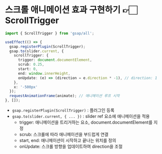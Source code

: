 # 스크롤 애니메이션 효과 구현하기 👉🏻 ScrollTrigger

```typescript
import { ScrollTrigger } from 'gsap/all';

useEffect(() => {
  gsap.registerPlugin(ScrollTrigger);
  gsap.to(slider.current, {
    scrollTrigger: {
      trigger: document.documentElement,
      scrub: 0.25,
      start: 0,
      end: window.innerHeight,
      onUpdate: (e) => (direction = e.direction * -1), // direction: 1 || -1
    },
    x: '-500px'
  });
  requestAnimationFrame(animate); // 애니메이션 루프 시작
}, []);
```

* `gsap.registerPlugin(ScrollTrigger)` : 플러그인 등록 &#x20;
* `gsap.to(slider.current, { ... })` : slider ref 요소에 애니메이션을 적용
  * trigger: 애니메이션을 트리거하는 요소, document.documentElement를 지정
  * scrub: 스크롤에 따라 애니메이션을 부드럽게 연결
  * start, end: 애니메이션이 시작하고 끝나는 위치를 정의
  * onUpdate: 스크롤 방향을 업데이트하여 direction을 조절

